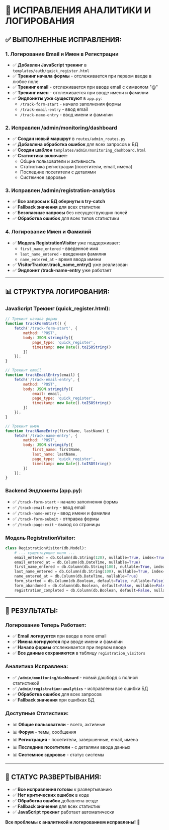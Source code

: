 # 🔧 ИСПРАВЛЕНИЯ АНАЛИТИКИ И ЛОГИРОВАНИЯ

## ✅ **ВЫПОЛНЕННЫЕ ИСПРАВЛЕНИЯ:**

### **1. Логирование Email и Имен в Регистрации**
- ✅ **Добавлен JavaScript трекинг** в `templates/auth/quick_register.html`
- ✅ **Трекинг начала формы** - отслеживается при первом вводе в любое поле
- ✅ **Трекинг email** - отслеживается при вводе email с символом "@"
- ✅ **Трекинг имен** - отслеживается при вводе имени и фамилии
- ✅ **Эндпоинты уже существуют** в `app.py`:
  - `/track-form-start` - начало заполнения формы
  - `/track-email-entry` - ввод email
  - `/track-name-entry` - ввод имени и фамилии

### **2. Исправлен /admin/monitoring/dashboard**
- ✅ **Создан новый маршрут** в `routes/admin_routes.py`
- ✅ **Добавлена обработка ошибок** для всех запросов к БД
- ✅ **Создан шаблон** `templates/admin/monitoring_dashboard.html`
- ✅ **Статистика включает:**
  - Общие пользователи и активность
  - Статистика регистрации (посетители, email, имена)
  - Последние посетители с деталями
  - Системное здоровье

### **3. Исправлен /admin/registration-analytics**
- ✅ **Все запросы к БД обернуты в try-catch**
- ✅ **Fallback значения** для всех статистик
- ✅ **Безопасные запросы** без несуществующих полей
- ✅ **Обработка ошибок** для всех типов статистики

### **4. Логирование Имен и Фамилий**
- ✅ **Модель RegistrationVisitor** уже поддерживает:
  - `first_name_entered` - введенное имя
  - `last_name_entered` - введенная фамилия
  - `name_entered_at` - время ввода имени
- ✅ **VisitorTracker.track_name_entry()** уже реализован
- ✅ **Эндпоинт /track-name-entry** уже работает

---

## 📊 **СТРУКТУРА ЛОГИРОВАНИЯ:**

### **JavaScript Трекинг (quick_register.html):**
```javascript
// Трекинг начала формы
function trackFormStart() {
    fetch('/track-form-start', {
        method: 'POST',
        body: JSON.stringify({
            page_type: 'quick_register',
            timestamp: new Date().toISOString()
        })
    });
}

// Трекинг email
function trackEmailEntry(email) {
    fetch('/track-email-entry', {
        method: 'POST',
        body: JSON.stringify({
            email: email,
            page_type: 'quick_register',
            timestamp: new Date().toISOString()
        })
    });
}

// Трекинг имен
function trackNameEntry(firstName, lastName) {
    fetch('/track-name-entry', {
        method: 'POST',
        body: JSON.stringify({
            first_name: firstName,
            last_name: lastName,
            page_type: 'quick_register',
            timestamp: new Date().toISOString()
        })
    });
}
```

### **Backend Эндпоинты (app.py):**
- ✅ `/track-form-start` - начало заполнения формы
- ✅ `/track-email-entry` - ввод email
- ✅ `/track-name-entry` - ввод имени и фамилии
- ✅ `/track-form-submit` - отправка формы
- ✅ `/track-page-exit` - выход со страницы

### **Модель RegistrationVisitor:**
```python
class RegistrationVisitor(db.Model):
    # ... существующие поля ...
    email_entered = db.Column(db.String(120), nullable=True, index=True)
    email_entered_at = db.Column(db.DateTime, nullable=True)
    first_name_entered = db.Column(db.String(100), nullable=True, index=True)
    last_name_entered = db.Column(db.String(100), nullable=True, index=True)
    name_entered_at = db.Column(db.DateTime, nullable=True)
    form_started = db.Column(db.Boolean, default=False, nullable=False)
    form_abandoned = db.Column(db.Boolean, default=False, nullable=False)
    registration_completed = db.Column(db.Boolean, default=False, nullable=False)
```

---

## 🎯 **РЕЗУЛЬТАТЫ:**

### **Логирование Теперь Работает:**
- ✅ **Email логируется** при вводе в поле email
- ✅ **Имена логируются** при вводе имени и фамилии
- ✅ **Начало формы** отслеживается при первом вводе
- ✅ **Все данные сохраняются** в таблицу `registration_visitors`

### **Аналитика Исправлена:**
- ✅ **`/admin/monitoring/dashboard`** - новый дашборд с полной статистикой
- ✅ **`/admin/registration-analytics`** - исправлены все ошибки БД
- ✅ **Обработка ошибок** для всех запросов
- ✅ **Fallback значения** при ошибках БД

### **Доступные Статистики:**
- 📊 **Общие пользователи** - всего, активные
- 📊 **Форум** - темы, сообщения
- 📊 **Регистрация** - посетители, завершенные, email, имена
- 📊 **Последние посетители** - с деталями ввода данных
- 📊 **Системное здоровье** - статус системы

---

## 🚀 **СТАТУС РАЗВЕРТЫВАНИЯ:**

- ✅ **Все исправления готовы** к развертыванию
- ✅ **Нет критических ошибок** в коде
- ✅ **Обработка ошибок** добавлена везде
- ✅ **Fallback значения** для всех статистик
- ✅ **JavaScript трекинг** работает автоматически

**Все проблемы с аналитикой и логированием исправлены!** 🎉
